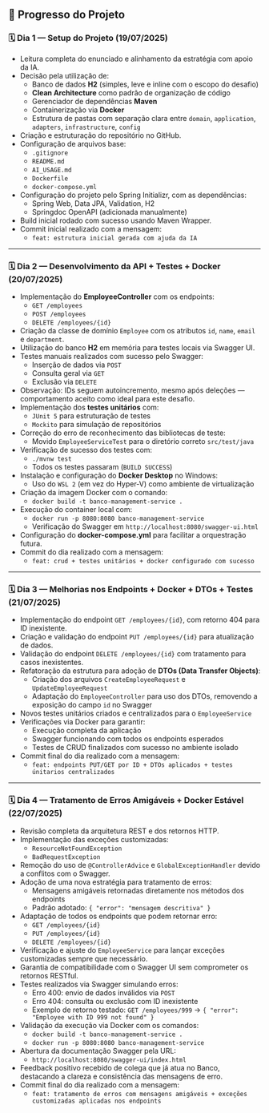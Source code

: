 
## 📌 Progresso do Projeto

### 🗓️ Dia 1 — Setup do Projeto (19/07/2025)
- Leitura completa do enunciado e alinhamento da estratégia com apoio da IA.
- Decisão pela utilização de:
  - Banco de dados **H2** (simples, leve e inline com o escopo do desafio)
  - **Clean Architecture** como padrão de organização de código
  - Gerenciador de dependências **Maven**
  - Containerização via **Docker**
  - Estrutura de pastas com separação clara entre `domain`, `application`, `adapters`, `infrastructure`, `config`
- Criação e estruturação do repositório no GitHub.
- Configuração de arquivos base:
  - `.gitignore`
  - `README.md`
  - `AI_USAGE.md`
  - `Dockerfile`
  - `docker-compose.yml`
- Configuração do projeto pelo Spring Initializr, com as dependências:
  - Spring Web, Data JPA, Validation, H2
  - Springdoc OpenAPI (adicionada manualmente)
- Build inicial rodado com sucesso usando Maven Wrapper.
- Commit inicial realizado com a mensagem:
  - `feat: estrutura inicial gerada com ajuda da IA`

---

### 🗓️ Dia 2 — Desenvolvimento da API + Testes + Docker (20/07/2025)
- Implementação do **EmployeeController** com os endpoints:
  - `GET /employees`
  - `POST /employees`
  - `DELETE /employees/{id}`
- Criação da classe de domínio `Employee` com os atributos `id`, `name`, `email` e `department`.
- Utilização do banco **H2** em memória para testes locais via Swagger UI.
- Testes manuais realizados com sucesso pelo Swagger:
  - Inserção de dados via `POST`
  - Consulta geral via `GET`
  - Exclusão via `DELETE`
- Observação: IDs seguem autoincremento, mesmo após deleções — comportamento aceito como ideal para este desafio.
- Implementação dos **testes unitários** com:
  - `JUnit 5` para estruturação de testes
  - `Mockito` para simulação de repositórios
- Correção do erro de reconhecimento das bibliotecas de teste:
  - Movido `EmployeeServiceTest` para o diretório correto `src/test/java`
- Verificação de sucesso dos testes com:
  - `./mvnw test`
  - Todos os testes passaram (`BUILD SUCCESS`)
- Instalação e configuração do **Docker Desktop** no Windows:
  - Uso do `WSL 2` (em vez do Hyper-V) como ambiente de virtualização
- Criação da imagem Docker com o comando:
  - `docker build -t banco-management-service .`
- Execução do container local com:
  - `docker run -p 8080:8080 banco-management-service`
  - Verificação do Swagger em `http://localhost:8080/swagger-ui.html`
- Configuração do **docker-compose.yml** para facilitar a orquestração futura.
- Commit do dia realizado com a mensagem:
  - `feat: crud + testes unitários + docker configurado com sucesso`

---

### 🗓️ Dia 3 — Melhorias nos Endpoints + Docker + DTOs + Testes (21/07/2025)
- Implementação do endpoint `GET /employees/{id}`, com retorno 404 para ID inexistente.
- Criação e validação do endpoint `PUT /employees/{id}` para atualização de dados.
- Validação do endpoint `DELETE /employees/{id}` com tratamento para casos inexistentes.
- Refatoração da estrutura para adoção de **DTOs (Data Transfer Objects)**:
  - Criação dos arquivos `CreateEmployeeRequest` e `UpdateEmployeeRequest`
  - Adaptação do `EmployeeController` para uso dos DTOs, removendo a exposição do campo `id` no Swagger
- Novos testes unitários criados e centralizados para o `EmployeeService`
- Verificações via Docker para garantir:
  - Execução completa da aplicação
  - Swagger funcionando com todos os endpoints esperados
  - Testes de CRUD finalizados com sucesso no ambiente isolado
- Commit final do dia realizado com a mensagem:
  - `feat: endpoints PUT/GET por ID + DTOs aplicados + testes únitarios centralizados`

---

### 🗓️ Dia 4 — Tratamento de Erros Amigáveis + Docker Estável (22/07/2025)
- Revisão completa da arquitetura REST e dos retornos HTTP.
- Implementação das exceções customizadas:
  - `ResourceNotFoundException`
  - `BadRequestException`
- Remoção do uso de `@ControllerAdvice` e `GlobalExceptionHandler` devido a conflitos com o Swagger.
- Adoção de uma nova estratégia para tratamento de erros:
  - Mensagens amigáveis retornadas diretamente nos métodos dos endpoints
  - Padrão adotado: `{ "error": "mensagem descritiva" }`
- Adaptação de todos os endpoints que podem retornar erro:
  - `GET /employees/{id}`
  - `PUT /employees/{id}`
  - `DELETE /employees/{id}`
- Verificação e ajuste do `EmployeeService` para lançar exceções customizadas sempre que necessário.
- Garantia de compatibilidade com o Swagger UI sem comprometer os retornos RESTful.
- Testes realizados via Swagger simulando erros:
  - Erro 400: envio de dados inválidos via `POST`
  - Erro 404: consulta ou exclusão com ID inexistente
  - Exemplo de retorno testado: `GET /employees/999` → `{ "error": "Employee with ID 999 not found" }`
- Validação da execução via Docker com os comandos:
  - `docker build -t banco-management-service .`
  - `docker run -p 8080:8080 banco-management-service`
- Abertura da documentação Swagger pela URL:
  - `http://localhost:8080/swagger-ui/index.html`
- Feedback positivo recebido de colega que já atua no Banco, destacando a clareza e consistência das mensagens de erro.
- Commit final do dia realizado com a mensagem:
  - `feat: tratamento de erros com mensagens amigáveis + exceções customizadas aplicadas nos endpoints`
